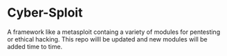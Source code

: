 # Cyber-Sploit
A framework like a metasploit containg a variety of modules for pentesting or ethical hacking. This repo willl be updated and new modules will be added time to time.
